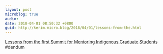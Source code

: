```yaml
---
layout: post
microblog: true
audio: 
date: 2018-04-01 08:50:32 +0800
guid: http://kerim.micro.blog/2018/04/01/lessons-from-the.html
---
```

[Lessons from the first Summit for Mentoring Indigenous Graduate Students](http://www.universityaffairs.ca/career-advice/career-advice-article/lessons-first-summit-mentoring-indigenous-graduate-students/) #dendum 
